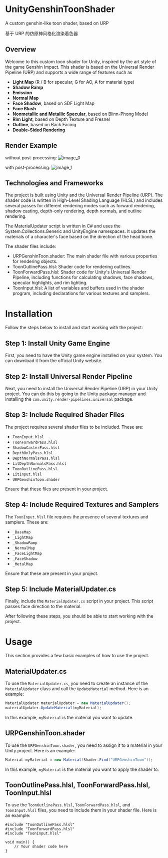 # UnityGenshinToonShader

A custom genshin-like toon shader, based on URP

基于 URP 的仿原神风格化渲染着色器

## Overview

Welcome to this custom toon shader for Unity, inspired by the art style of the game Genshin Impact. This shader is based on the Universal Render Pipeline (URP) and supports a wide range of features such as 

- **Light Map** (R / B for specular, G for AO, A for material type)
- **Shadow Ramp**
- **Emission**
- **Normal Map**
- **Face Shadow**, based on SDF Light Map
- **Face Blush**
- **Nonmetallic and Metallic Specular**, based on Blinn-Phong Model
- **Rim Light**, based on Depth Texture and Fresnel
- **Outline**, based on Back Facing
- **Double-Sided Rendering**

## Render Example

without post-processing:
![image_0](image_0.png)

with post-processing:
![image_1](image_1.png)

## Technologies and Frameworks

The project is built using Unity and the Universal Render Pipeline (URP). The shader code is written in High-Level Shading Language (HLSL) and includes several passes for different rendering modes such as forward rendering, shadow casting, depth-only rendering, depth normals, and outline rendering. 

The MaterialUpdater script is written in C# and uses the System.Collections.Generic and UnityEngine namespaces. It updates the materials of a character's face based on the direction of the head bone.

The shader files include:
- URPGenshinToon.shader: The main shader file with various properties for rendering objects.
- ToonOutlinePass.hlsl: Shader code for rendering outlines.
- ToonForwardPass.hlsl: Shader code for Unity's Universal Render Pipeline, including functions for calculating shadows, face shadows, specular highlights, and rim lighting.
- ToonInput.hlsl: A list of variables and buffers used in the shader program, including declarations for various textures and samplers.

# Installation

Follow the steps below to install and start working with the project:

## Step 1: Install Unity Game Engine

First, you need to have the Unity game engine installed on your system. You can download it from the official Unity website.

## Step 2: Install Universal Render Pipeline

Next, you need to install the Universal Render Pipeline (URP) in your Unity project. You can do this by going to the Unity package manager and installing the `com.unity.render-pipelines.universal` package.

## Step 3: Include Required Shader Files

The project requires several shader files to be included. These are:

- `ToonInput.hlsl`
- `ToonForwardPass.hlsl`
- `ShadowCasterPass.hlsl`
- `DepthOnlyPass.hlsl`
- `DepthNormalsPass.hlsl`
- `LitDepthNormalsPass.hlsl`
- `ToonOutlinePass.hlsl`
- `LitInput.hlsl`
- `URPGenshinToon.shader`

Ensure that these files are present in your project.

## Step 4: Include Required Textures and Samplers

The `ToonInput.hlsl` file requires the presence of several textures and samplers. These are:

- `_BaseMap`
- `_LightMap`
- `_ShadowRamp`
- `_NormalMap`
- `_FaceLightMap`
- `_FaceShadow`
- `_MetalMap`

Ensure that these are present in your project.

## Step 5: Include MaterialUpdater.cs

Finally, include the `MaterialUpdater.cs` script in your project. This script passes face direction to the material.

After following these steps, you should be able to start working with the project.

# Usage

This section provides a few basic examples of how to use the project. 

## MaterialUpdater.cs

To use the `MaterialUpdater.cs`, you need to create an instance of the `MaterialUpdater` class and call the `UpdateMaterial` method. Here is an example:

```csharp
MaterialUpdater materialUpdater = new MaterialUpdater();
materialUpdater.UpdateMaterial(myMaterial);
```

In this example, `myMaterial` is the material you want to update.

## URPGenshinToon.shader

To use the `URPGenshinToon.shader`, you need to assign it to a material in your Unity project. Here is an example:

```csharp
Material myMaterial = new Material(Shader.Find("URPGenshinToon"));
```

In this example, `myMaterial` is the material you want to apply the shader to.

## ToonOutlinePass.hlsl, ToonForwardPass.hlsl, ToonInput.hlsl

To use the `ToonOutlinePass.hlsl`, `ToonForwardPass.hlsl`, and `ToonInput.hlsl` files, you need to include them in your shader file. Here is an example:

```hlsl
#include "ToonOutlinePass.hlsl"
#include "ToonForwardPass.hlsl"
#include "ToonInput.hlsl"

void main() {
    // Your shader code here
}
```
